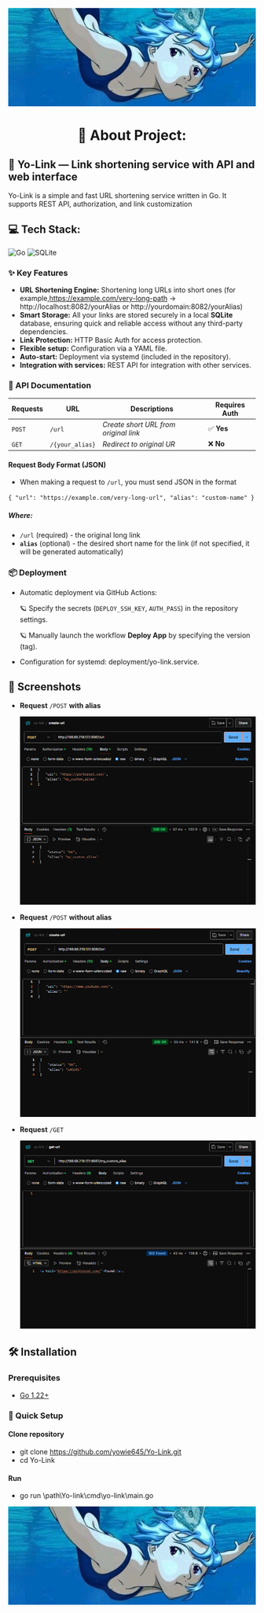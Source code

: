 <img src="screenshots/prev.jpg" width="100%" height="200px" alt="Preview">

<h1 align="center">💫 About Project:</h1>

## 🧸 Yo-Link — Link shortening service with API and web interface

Yo-Link is a simple and fast URL shortening service written in Go. It supports REST API, authorization, and link customization

## 💻 Tech Stack:

![Go](https://img.shields.io/badge/go-%2300ADD8.svg?style=for-the-badge&logo=go&logoColor=white) ![SQLite](https://img.shields.io/badge/sqlite-%2307405e.svg?style=for-the-badge&logo=sqlite&logoColor=white)

### ✨ Key Features

- **URL Shortening Engine:** Shortening long URLs into short ones (for example,https://example.com/very-long-path → http://localhost:8082/yourAlias or http://yourdomain:8082/yourAlias)
- **Smart Storage:** All your links are stored securely in a local **SQLite** database, ensuring quick and reliable access without any third-party dependencies.
- **Link Protection:** HTTP Basic Auth for access protection.
- **Flexible setup:** Configuration via a YAML file.
- **Auto-start:** Deployment via systemd (included in the repository).
- **Integration with services:** REST API for integration with other services.

### 📄 API Documentation

| Requests | URL             | Descriptions                          | Requires Auth |
| -------- | --------------- | ------------------------------------- | ------------- |
| `POST`   | `/url`          | _Create short URL from original link_ | ✅ **Yes**    |
| `GET`    | `/{your_alias}` | _Redirect to original UR_             | ❌ **No**     |

#### Request Body Format (JSON)

- When making a request to `/url`, you must send JSON in the format

`{
  "url": "https://example.com/very-long-url",
  "alias": "custom-name"
}`

##### Where:

- `/url` (required) - the original long link
- **`alias`** (optional) - the desired short name for the link (if not specified, it will be generated automatically)

### 📦 Deployment

- Automatic deployment via GitHub Actions:

  🪐 Specify the secrets (`DEPLOY_SSH_KEY`, `AUTH_PASS`) in the repository settings.

  🪐 Manually launch the workflow **Deploy App** by specifying the version (tag).

- Configuration for systemd: deployment/yo-link.service.

## 📸 Screenshots

- **Request** `/POST` **with alias**

  ![post-with-alias](screenshots/post-with-alias.jpg)

- **Request** `/POST` **without alias**

  ![post-without-alias](screenshots/post-without-alias.jpg)

- **Request** `/GET`

  ![get](screenshots/get.jpg)

## 🛠️ Installation

### Prerequisites

- [Go 1.22+](https://golang.org/dl/)

### 🪭 Quick Setup

#### Clone repository

- git clone https://github.com/yowie645/Yo-Link.git
- cd Yo-Link

#### Run

- go run \path\Yo-link\cmd\yo-link\main.go

<img src="screenshots/prev.jpg" width="100%" height="200px" alt="Preview">
